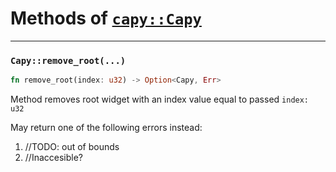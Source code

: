 # Methods of [`capy::Capy`](./Capy.md)
---
### `Capy::remove_root(...)`
```rust
fn remove_root(index: u32) -> Option<Capy, Err>
```
Method removes root widget with an index value equal to passed `index: u32`

May return one of the following errors instead:
1. //TODO: out of bounds
2. //Inaccesible?
